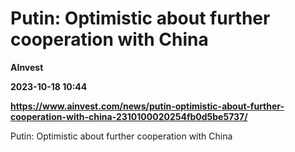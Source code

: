 # Putin: Optimistic about further cooperation with China
**AInvest**

**2023-10-18 10:44**

**https://www.ainvest.com/news/putin-optimistic-about-further-cooperation-with-china-2310100020254fb0d5be5737/**

Putin: Optimistic about further cooperation with China